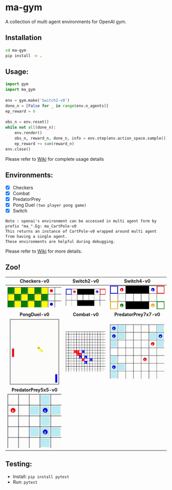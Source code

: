 # ma-gym
A collection of multi agent environments for OpenAI gym.


## Installation
```bash
cd ma-gym
pip install -e .
```

## Usage:
```python
import gym
import ma_gym

env = gym.make('Switch2-v0')
done_n = [False for _ in range(env.n_agents)]
ep_reward = 0

obs_n = env.reset()
while not all(done_n):
    env.render()
    obs_n, reward_n, done_n, info = env.step(env.action_space.sample())
    ep_reward += sum(reward_n)
env.close()
```

Please refer to [Wiki](https://github.com/koulanurag/ma-gym/wiki/Usage) for complete usage details

## Environments:
- [x] Checkers
- [x] Combat
- [x] PredatorPrey
- [x] Pong Duel  ```(two player pong game)```
- [x] Switch

```
Note : openai's environment can be accessed in multi agent form by prefix "ma_".Eg: ma_CartPole-v0
This returns an instance of CartPole-v0 wrapped around multi agent from having a single agent. 
These environments are helpful during debugging.
```

Please refer to [Wiki](https://github.com/koulanurag/ma-gym/wiki/Environments) for more details.

## Zoo!

| __Checkers-v0__ | __Switch2-v0__ | __Switch4-v0__ |
|:---:|:---:|:---:|
|![Checkers-v0.gif](static/gif/Checkers-v0.gif)|![Switch2-v0.gif](static/gif/Switch2-v0.gif)|![Switch4-v0.gif](static/gif/Switch4-v0.gif)|
| __PongDuel-v0__ | __Combat-v0__ | __PredatorPrey7x7-v0__ |
|![PongDuel-v0.gif](static/gif/PongDuel-v0.gif)|![Combat-v0.gif](static/gif/Combat-v0.gif)|![PredatorPrey7x7-v0.gif](static/gif/PredatorPrey7x7-v0.gif)|
|__PredatorPrey5x5-v0__ | | |
|![PredatorPrey5x5-v0.gif](static/gif/PredatorPrey5x5-v0.gif)|||


## Testing:

- Install: ```pip install pytest ```
- Run: ```pytest```
